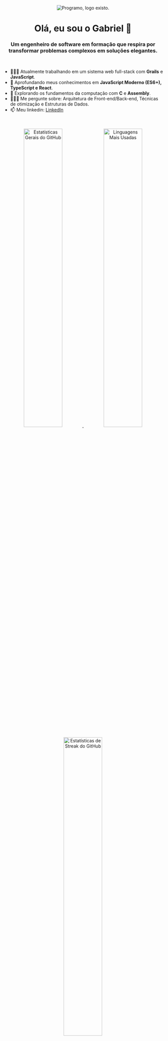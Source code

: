 <!-- 1. O BANNER -->
<p align="center">
  <img src="https://media.licdn.com/dms/image/v2/D4E16AQFPHvahtrgYnw/profile-displaybackgroundimage-shrink_350_1400/B4EZhtfpd1HIAk-/0/1754183670508?e=1757548800&v=beta&t=h3EmRDQCv7CAStt7_LZDx-1178rAQRPQv86_Zz3L12w" alt="Programo, logo existo."/>
</p>

<!-- 2. A APRESENTAÇÃO -->
<h1 align="center">Olá, eu sou o Gabriel 👋</h1>
<h3 align="center">Um engenheiro de software em formação que respira por transformar problemas complexos em soluções elegantes.</h3>
<br>

<!-- 3. SOBRE MIM -->
- 👨🏻‍🔧 Atualmente trabalhando em um sistema web full-stack com **Grails** e **JavaScript**.
- 🌱 Aprofundando meus conhecimentos em **JavaScript Moderno (ES6+), TypeScript e React**.
- 🤔 Explorando os fundamentos da computação com **C** e **Assembly**.
- 🧑🏻‍💻 Me pergunte sobre: Arquitetura de Front-end/Back-end, Técnicas de otimização e Estruturas de Dados.
- 📫 Meu linkedin: [LinkedIn](https://www.linkedin.com/in/gabriel-trist%C3%A3o-46254434b/)

<br>

<!-- 4. STATS (Opcional, mas legal) -->
<p align="center">
  <!-- Card 1: Stats Gerais -->
  <a href="https://github.com/bieltris">
    <img 
      width="49%" 
      src="https://github-readme-stats.vercel.app/api?username=bieltris&theme=highcontrast&show_icons=true&count_private=true" 
      alt="Estatísticas Gerais do GitHub"
    />
  </a>
  
  <!-- Card 2: Linguagens Mais Usadas -->
  <a href="https://github.com/bieltris">
    <img 
      width="49%" 
      src="https://github-readme-stats.vercel.app/api/top-langs/?username=bieltris&theme=highcontrast&layout=compact&langs_count=7" 
      alt="Linguagens Mais Usadas"
    />
  </a>
  
  <!-- Card 3: Streak (Sequência de Contribuições) - URL CORRIGIDA -->
  <a href="https://github.com/bieltris">
    <img 
      width="49%" 
      src="https://streak-stats.demolab.com/?user=bieltris&theme=highcontrast" 
      alt="Estatísticas de Streak do GitHub"
    />
  </a>
</p>

